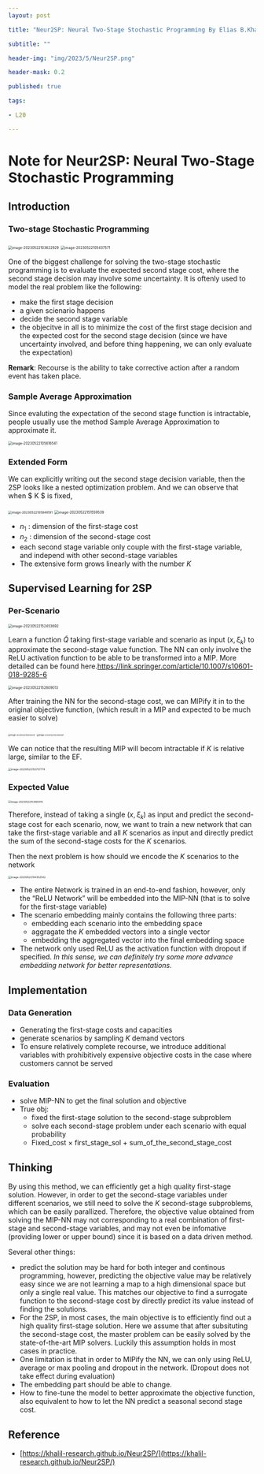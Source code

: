 ```yaml
---
layout: post

title: "Neur2SP: Neural Two-Stage Stochastic Programming By Elias B.Khalil"

subtitle: ""

header-img: "img/2023/5/Neur2SP.png"

header-mask: 0.2

published: true

tags:

- L20

---
```


# Note for Neur2SP: Neural Two-Stage Stochastic Programming

## Introduction

### Two-stage Stochastic Programming 

<img src="https://github.com/xiong-p/xiong-p.github.io/raw/master/_posts/2023/5/Neur2SP/assets/image-20230522103622929.png" alt="image-20230522103622929" style="zoom:50%;" />

<img src="https://github.com/xiong-p/xiong-p.github.io/raw/master/_posts/2023/5/Neur2SP/assets/image-20230522105437571.png" alt="image-20230522105437571" style="zoom:50%;" />

One of the biggest challenge for solving the two-stage stochastic programming is to evaluate the expected second stage cost, where the second stage decision may involve some uncertainty. It is oftenly used to model the real problem like the following:

- make the first stage decision
- a given scienario happens
- decide the second stage variable
- the objecitve in all is to minimize the cost of the first stage decision and the expected cost for the second stage decision (since we have uncertainty involved, and before thing happening, we can only evaluate the expectation)

**Remark**: Recourse is the ability to take corrective action after a random event has taken place.

### Sample Average Approximation

Since evaluting the expectation of the second stage function is intractable, people usually use the method Sample Average Approximation to approximate it.

<img src="https://github.com/xiong-p/xiong-p.github.io/raw/master/_posts/2023/5/Neur2SP/assets/image-20230522105616541.png" alt="image-20230522105616541" style="zoom:50%;" />

### Extended Form

We can explicitly writing out the second stage decision variable, then the 2SP looks like a nested optimization problem. And we can observe that when $ K $ is fixed, 

<img src="https://github.com/xiong-p/xiong-p.github.io/raw/master/_posts/2023/5/Neur2SP/assets/image-20230522105848191.png" alt="image-20230522105848191" style="zoom:45%;" />

<img src="https://github.com/xiong-p/xiong-p.github.io/raw/master/_posts/2023/5/Neur2SP/assets/image-20230522151559539.png" alt="image-20230522151559539" style="zoom:50%;" />

- $n_1$ : dimension of the first-stage cost
- $n_2$ : dimension of the second-stage cost
- each second stage variable only couple with the first-stage variable, and independ with other second-stage variables
- The extensive form grows linearly with the number $K$

## Supervised Learning for 2SP

### Per-Scenario

<img src="https://github.com/xiong-p/xiong-p.github.io/raw/master/_posts/2023/5/Neur2SP/assets/image-20230522152453692.png" alt="image-20230522152453692" style="zoom:50%;" />

Learn a function $\tilde{Q}$ taking first-stage variable and scenario as input $(x, \xi_k)$ to approximate the second-stage value function. The NN can only involve the ReLU activation function to be able to be transformed into a MIP. More detailed can be found here.https://link.springer.com/article/10.1007/s10601-018-9285-6

<img src="https://github.com/xiong-p/xiong-p.github.io/raw/master/_posts/2023/5/Neur2SP/assets/image-20230522152809013.png" alt="image-20230522152809013" style="zoom:50%;" />

After training the NN for the second-stage cost, we can MIPify it in to the original objective function, (which result in a MIP and expected to be much easier to solve)

<img src="https://github.com/xiong-p/xiong-p.github.io/raw/master/_posts/2023/5/Neur2SP/assets/image-20230522152925341.png" alt="image-20230522152925341" style="zoom:27%;" />

<img src="https://github.com/xiong-p/xiong-p.github.io/raw/master/_posts/2023/5/Neur2SP/assets/image-20230522153505597.png" alt="image-20230522153505597" style="zoom:27%;" />

We can notice that the resulting MIP will becom intractable if $K$ is relative large, similar to the EF.

<img src="https://github.com/xiong-p/xiong-p.github.io/raw/master/_posts/2023/5/Neur2SP/assets/image-20230522153757774.png" alt="image-20230522153757774" style="zoom:37%;" />

### Expected Value

<img src="https://github.com/xiong-p/xiong-p.github.io/raw/master/_posts/2023/5/Neur2SP/assets/image-20230522153905415.png" alt="image-20230522153905415" style="zoom:35%;" />

Therefore, instead of taking a single $(x, \xi_k)$ as input and predict the second-stage cost for each scenario, now, we want to train a new network that can take the first-stage variable and all $K$ scenarios as input and directly predict the sum of the second-stage costs for the $K$ scenarios. 

Then the next problem is how should we encode the $K$ scenarios to the network

<img src="https://github.com/xiong-p/xiong-p.github.io/raw/master/_posts/2023/5/Neur2SP/assets/image-20230522154352542.png" alt="image-20230522154352542" style="zoom:37%;" />

- The entire Network is trained in an end-to-end fashion, however, only the “ReLU Network” will be embedded into the MIP-NN (that is to solve for the first-stage variable)
- The scenario embedding mainly contains the following three parts:
  - embedding each scenario into the embedding space 
  - aggragate the $K$ embedded vectors into a single vector
  - embedding the aggregated vector into the final embedding space
- The network only used ReLU as the activation function with dropout if specified. *In this sense, we can definitely try some more advance embedding network for better representations.*

## Implementation

### Data Generation

- Generating the first-stage costs and capacities
- generate scenarios by sampling $K$ demand vectors
- To ensure relatively complete recourse, we introduce additional variables with prohibitively expensive objective costs in the case where customers cannot be served

### Evaluation

- solve MIP-NN to get the final solution and objective
- True obj: 
  - fixed the first-stage solution to the second-stage subproblem
  - solve each second-stage problem under each scenario with equal probability
  - Fixed_cost $\times$ first_stage_sol + sum_of_the_second_stage_cost

## Thinking

By using this method, we can efficiently get a high quality first-stage solution. However, in order to get the second-stage variables under different scenarios, we still need to solve the $K$ second-stage subproblems, which can be easily parallized. Therefore, the objective value obtained from solving the MIP-NN may not corresponding to a real combination of first-stage and second-stage variables, and may not even be infomative (providing lower or upper bound) since it is based on a data driven method. 

Several other things:

- predict the solution may be hard for both integer and continous programming, however, predicting the objective value may be relatively easy since we are not learning a map to a high dimensional space but only a single real value. This matches our objective to find a surrogate function to the second-stage cost by directly predict its value instead of finding the solutions. 
- For the 2SP, in most cases, the main objective is to efficiently find out a high quality first-stage solution. Here we assume that after subsituting the second-stage cost, the master problem can be easily solved by the state-of-the-art MIP solvers. Luckily this assumption holds in most cases in practice.
- One limitation is that in order to MIPify the NN, we can only using ReLU, average or max pooling and dropout in the network. (Dropout does not take effect during evaluation)
- The embedding part should be able to change. 
- How to fine-tune the model to better approximate the objective function, also equivalent to how to let the NN predict a seasonal second stage cost. 

## Reference

- [https://khalil-research.github.io/Neur2SP/](https://khalil-research.github.io/Neur2SP/)